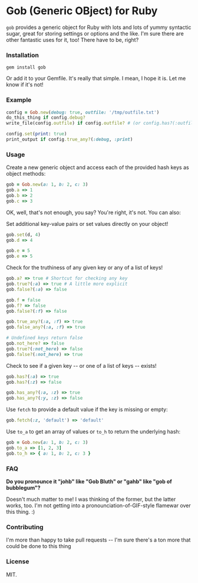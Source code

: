 # Gob (Generic OBject) for Ruby
`gob` provides a generic object for Ruby with lots and lots of yummy syntactic sugar, great for storing settings or options and the like. I'm sure there are other fantastic uses for it, too! There have to be, right?

### Installation
`gem install gob`

Or add it to your Gemfile. It's really that simple. I mean, I hope it is. Let me know if it's not!

### Example
```ruby
config = Gob.new(debug: true, outfile: '/tmp/outfile.txt')
do_this_thing if config.debug?
write_file(config.outfile) if config.outfile? # (or config.has?(:outfile))

config.set(print: true)
print_output if config.true_any?(:debug, :print)
```

### Usage
Create a new generic object and access each of the provided hash keys as object methods:
```ruby
gob = Gob.new(a: 1, b: 2, c: 3)
gob.a => 1
gob.b => 2
gob.c => 3
```

OK, well, that's not enough, you say? You're right, it's not. You can also:

Set additional key-value pairs or set values directly on your object!
```ruby
gob.set(d, 4)
gob.d => 4

gob.e = 5
gob.e => 5
```

Check for the truthiness of any given key or any of a list of keys!
```ruby
gob.a? => true # Shortcut for checking any key
gob.true?(:a) => true # A little more explicit
gob.false?(:a) => false

gob.f = false
gob.f? => false
gob.false?(:f) => false

gob.true_any?(:a, :f) => true
gob.false_any?(:a, :f) => true

# Undefined keys return false
gob.not_here? => false
gob.true?(:not_here) => false
gob.false?(:not_here) => true
```

Check to see if a given key -- or one of a list of keys -- exists!
```ruby
gob.has?(:a) => true
gob.has?(:z) => false

gob.has_any?(:a, :z) => true
gob.has_any?(:y, :z) => false
```

Use `fetch` to provide a default value if the key is missing or empty:
```ruby
gob.fetch(:z, 'default') => 'default'
```

Use `to_a` to get an array of values or `to_h` to return the underlying hash:
```ruby
gob = Gob.new(a: 1, b: 2, c: 3)
gob.to_a => [1, 2, 3]
gob.to_h => { a: 1, b: 2, c: 3 }
```

### FAQ
**Do you pronounce it "johb" like "Gob Bluth" or "gahb" like "gob of bubblegum"?**

Doesn't much matter to me! I was thinking of the former, but the latter works, too. I'm not getting into a pronounciation-of-GIF-style flamewar over this thing. :)

### Contributing
I'm more than happy to take pull requests -- I'm sure there's a ton more that could be done to this thing

### License
MIT.
